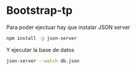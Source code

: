 # Bootstrap-tp
Para poder ejectuar hay que instalar JSON server
```bash
npm install -g json-server
```

Y ejecutar la base de datos
```bash
json-server --watch db.json
```
